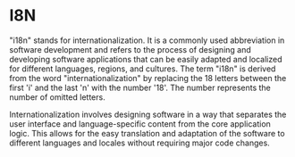 # I8N

"i18n" stands for internationalization. It is a commonly used abbreviation in software development and refers to the process of designing and developing software applications that can be easily adapted and localized for different languages, regions, and cultures. The term "i18n" is derived from the word "internationalization" by replacing the 18 letters between the first 'i' and the last 'n' with the number '18'. The number represents the number of omitted letters.

Internationalization involves designing software in a way that separates the user interface and language-specific content from the core application logic. This allows for the easy translation and adaptation of the software to different languages and locales without requiring major code changes.
